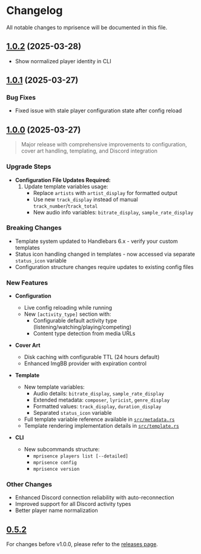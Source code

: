 # Changelog

All notable changes to mprisence will be documented in this file.

## [1.0.2](https://github.com/lazykern/mprisence/compare/v1.0.1...v1.0.2) (2025-03-28)
* Show normalized player identity in CLI

## [1.0.1](https://github.com/lazykern/mprisence/compare/v1.0.0...v1.0.1) (2025-03-27)

### Bug Fixes
* Fixed issue with stale player configuration state after config reload

## [1.0.0](https://github.com/lazykern/mprisence/compare/v0.5.2...v1.0.0) (2025-03-27)

> Major release with comprehensive improvements to configuration, cover art handling, templating, and Discord integration

### Upgrade Steps
* **Configuration File Updates Required:**
  1. Update template variables usage:
     - Replace `artists` with `artist_display` for formatted output
     - Use new `track_display` instead of manual `track_number`/`track_total`
     - New audio info variables: `bitrate_display`, `sample_rate_display`

### Breaking Changes
* Template system updated to Handlebars 6.x - verify your custom templates
* Status icon handling changed in templates - now accessed via separate `status_icon` variable
* Configuration structure changes require updates to existing config files

### New Features
* **Configuration**
  - Live config reloading while running
  - New `[activity_type]` section with:
    - Configurable default activity type (listening/watching/playing/competing)
    - Content type detection from media URLs

* **Cover Art**
  - Disk caching with configurable TTL (24 hours default)
  - Enhanced ImgBB provider with expiration control

* **Template**
  - New template variables:
    - Audio details: `bitrate_display`, `sample_rate_display`
    - Extended metadata: `composer`, `lyricist`, `genre_display`
    - Formatted values: `track_display`, `duration_display`
    - Separated `status_icon` variable
  - Full template variable reference available in [`src/metadata.rs`](./src/metadata.rs)
  - Template rendering implementation details in [`src/template.rs`](./src/template.rs)

* **CLI**
  - New subcommands structure:
    - `mprisence players list [--detailed]`
    - `mprisence config`
    - `mprisence version`

### Other Changes
* Enhanced Discord connection reliability with auto-reconnection
* Improved support for all Discord activity types
* Better player name normalization

## [0.5.2](https://github.com/lazykern/mprisence/compare/v0.5.1...v0.5.2)

For changes before v1.0.0, please refer to the [releases page](https://github.com/lazykern/mprisence/releases).
